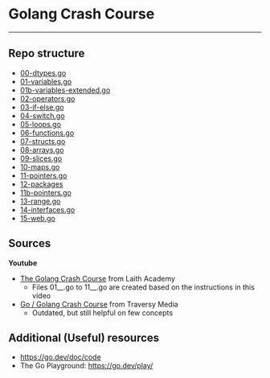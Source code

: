 # Golang Crash Course
- --
## Repo structure
- [00-dtypes.go](./00-dtypes.go)
- [01-variables.go](./01-variables.go) 
- [01b-variables-extended.go](./01b-variables-extended.go)  
- [02-operators.go](./02-operators.go)
- [03-if-else.go](./03-if-else.go)                
- [04-switch.go](./04-switch.go)    
- [05-loops.go](./05-loops.go)
- [06-functions.go](./06-functions.go)
- [07-structs.go](./07-structs.go)     
- [08-arrays.go](./08-arrays.go)
- [09-slices.go](./09-slices.go)
- [10-maps.go](./10-maps.go)
- [11-pointers.go](./11-pointers.go)     
- [12-packages](./12-packages) 
- [11b-pointers.go](11b-pointers.go)       
- [13-range.go](./13-range.go)
- [14-interfaces.go](./14-interfaces.go)
- [15-web.go](./15-web.go)    
           
## Sources                       
**Youtube** 
- [The Golang Crash Course](https://www.youtube.com/watch?v=50ewcV8PsI4) from Laith Academy
  - Files 01__.go to 11__.go are created based on the instructions in this video
- [Go / Golang Crash Course](https://www.youtube.com/watch?v=SqrbIlUwR0U) from Traversy Media
  - Outdated, but still helpful on few concepts

## Additional (Useful) resources
- https://go.dev/doc/code
- The Go Playground: https://go.dev/play/
